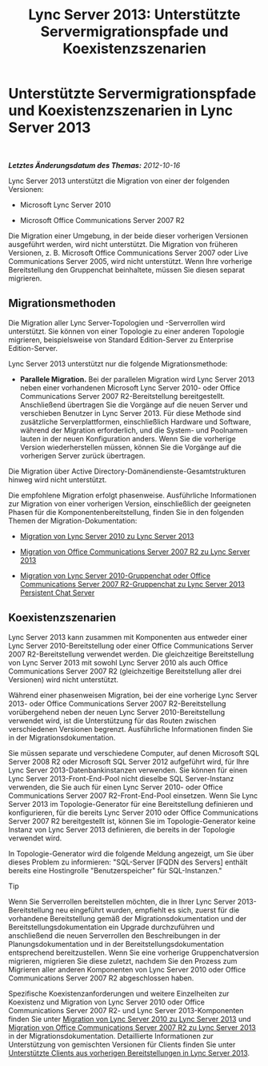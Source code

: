 ﻿---
title: 'Lync Server 2013: Unterstützte Servermigrationspfade und Koexistenzszenarien'
TOCTitle: Unterstützte Servermigrationspfade und Koexistenzszenarien
ms:assetid: 2a6a730f-7f80-45f9-9540-3edfdaa265fb
ms:mtpsurl: https://technet.microsoft.com/de-de/library/Gg425764(v=OCS.15)
ms:contentKeyID: 49293507
ms.date: 05/19/2016
mtps_version: v=OCS.15
ms.translationtype: HT
---

# Unterstützte Servermigrationspfade und Koexistenzszenarien in Lync Server 2013

 

_**Letztes Änderungsdatum des Themas:** 2012-10-16_

Lync Server 2013 unterstützt die Migration von einer der folgenden Versionen:

  - Microsoft Lync Server 2010

  - Microsoft Office Communications Server 2007 R2

Die Migration einer Umgebung, in der beide dieser vorherigen Versionen ausgeführt werden, wird nicht unterstützt. Die Migration von früheren Versionen, z. B. Microsoft Office Communications Server 2007 oder Live Communications Server 2005, wird nicht unterstützt. Wenn Ihre vorherige Bereitstellung den Gruppenchat beinhaltete, müssen Sie diesen separat migrieren.

## Migrationsmethoden

Die Migration aller Lync Server-Topologien und -Serverrollen wird unterstützt. Sie können von einer Topologie zu einer anderen Topologie migrieren, beispielsweise von Standard Edition-Server zu Enterprise Edition-Server.

Lync Server 2013 unterstützt nur die folgende Migrationsmethode:

  - **Parallele Migration.** Bei der parallelen Migration wird Lync Server 2013 neben einer vorhandenen Microsoft Lync Server 2010- oder Office Communications Server 2007 R2-Bereitstellung bereitgestellt. Anschließend übertragen Sie die Vorgänge auf die neuen Server und verschieben Benutzer in Lync Server 2013. Für diese Methode sind zusätzliche Serverplattformen, einschließlich Hardware und Software, während der Migration erforderlich, und die System- und Poolnamen lauten in der neuen Konfiguration anders. Wenn Sie die vorherige Version wiederherstellen müssen, können Sie die Vorgänge auf die vorherigen Server zurück übertragen.

Die Migration über Active Directory-Domänendienste-Gesamtstrukturen hinweg wird nicht unterstützt.

Die empfohlene Migration erfolgt phasenweise. Ausführliche Informationen zur Migration von einer vorherigen Version, einschließlich der geeigneten Phasen für die Komponentenbereitstellung, finden Sie in den folgenden Themen der Migration-Dokumentation:

  - [Migration von Lync Server 2010 zu Lync Server 2013](migration-from-lync-server-2010-to-lync-server-2013.md)

  - [Migration von Office Communications Server 2007 R2 zu Lync Server 2013](migration-from-office-communications-server-2007-r2-to-lync-server-2013.md)

  - [Migration von Lync Server 2010-Gruppenchat oder Office Communications Server 2007 R2-Gruppenchat zu Lync Server 2013 Persistent Chat Server](migration-from-lync-server-2010-group-chat-or-office-communications-server-2007-r2-group-chat-to-lync-server-2013-persistent-chat-server.md)

## Koexistenzszenarien

Lync Server 2013 kann zusammen mit Komponenten aus entweder einer Lync Server 2010-Bereitstellung oder einer Office Communications Server 2007 R2-Bereitstellung verwendet werden. Die gleichzeitige Bereitstellung von Lync Server 2013 mit sowohl Lync Server 2010 als auch Office Communications Server 2007 R2 (gleichzeitige Bereitstellung aller drei Versionen) wird nicht unterstützt.

Während einer phasenweisen Migration, bei der eine vorherige Lync Server 2013- oder Office Communications Server 2007 R2-Bereitstellung vorübergehend neben der neuen Lync Server 2010-Bereitstellung verwendet wird, ist die Unterstützung für das Routen zwischen verschiedenen Versionen begrenzt. Ausführliche Informationen finden Sie in der Migrationsdokumentation.

Sie müssen separate und verschiedene Computer, auf denen Microsoft SQL Server 2008 R2 oder Microsoft SQL Server 2012 aufgeführt wird, für Ihre Lync Server 2013-Datenbankinstanzen verwenden. Sie können für einen Lync Server 2013-Front-End-Pool nicht dieselbe SQL Server-Instanz verwenden, die Sie auch für einen Lync Server 2010- oder Office Communications Server 2007 R2-Front-End-Pool einsetzen. Wenn Sie Lync Server 2013 im Topologie-Generator für eine Bereitstellung definieren und konfigurieren, für die bereits Lync Server 2010 oder Office Communications Server 2007 R2 bereitgestellt ist, können Sie im Topologie-Generator keine Instanz von Lync Server 2013 definieren, die bereits in der Topologie verwendet wird.

In Topologie-Generator wird die folgende Meldung angezeigt, um Sie über dieses Problem zu informieren: "SQL-Server \[FQDN des Servers\] enthält bereits eine Hostingrolle "Benutzerspeicher" für SQL-Instanzen."


> [!TIP]
> Wenn Sie Serverrollen bereitstellen möchten, die in Ihrer Lync Server 2013-Bereitstellung neu eingeführt wurden, empfiehlt es sich, zuerst für die vorhandene Bereitstellung gemäß der Migrationsdokumentation und der Bereitstellungsdokumentation ein Upgrade durchzuführen und anschließend die neuen Serverrollen den Beschreibungen in der Planungsdokumentation und in der Bereitstellungsdokumentation entsprechend bereitzustellen. Wenn Sie eine vorherige Gruppenchatversion migrieren, migrieren Sie diese zuletzt, nachdem Sie den Prozess zum Migrieren aller anderen Komponenten von Lync Server 2010 oder Office Communications Server 2007 R2 abgeschlossen haben.



Spezifische Koexistenzanforderungen und weitere Einzelheiten zur Koexistenz und Migration von Lync Server 2010 oder Office Communications Server 2007 R2- und Lync Server 2013-Komponenten finden Sie unter [Migration von Lync Server 2010 zu Lync Server 2013](migration-from-lync-server-2010-to-lync-server-2013.md) und [Migration von Office Communications Server 2007 R2 zu Lync Server 2013](migration-from-office-communications-server-2007-r2-to-lync-server-2013.md) in der Migrationsdokumentation. Detaillierte Informationen zur Unterstützung von gemischten Versionen für Clients finden Sie unter [Unterstützte Clients aus vorherigen Bereitstellungen in Lync Server 2013](lync-server-2013-supported-clients-from-previous-deployments.md).

